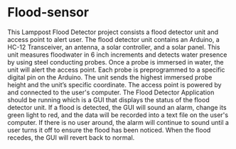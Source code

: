 # Flood-sensor
  This Lamppost Flood Detector project consists a flood detector unit and access point to alert user.
  The flood detector unit contains an Arduino, a HC-12 Transceiver, an antenna, a solar controller, and a solar panel. This unit measures floodwater in 6 inch increments and detects water presence by using steel conducting probes. 
  Once a probe is immersed in water, the unit will alert the access point. Each probe is preprogrammed to a specific digital pin on the Arduino. The unit sends the highest immersed probe height and the unit’s specific coordinate.
  The access point is powered by and connected to the user's computer. The Flood Detector Application should be running which is a GUI that displays the status of the flood detector unit. If a flood is detected, the GUI will sound an alarm, change its green light to red, and the data will be recorded into a text file on the user's computer. If there is no user around, the alarm will continue to sound until a user turns it off to ensure the flood has been noticed. 
  When the flood recedes, the GUI will revert back to normal. 
